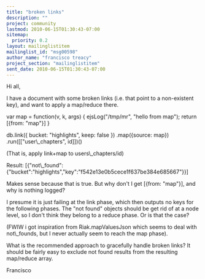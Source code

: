```yaml
---
title: "broken links"
description: ""
project: community
lastmod: 2010-06-15T01:30:43-07:00
sitemap:
  priority: 0.2
layout: mailinglistitem
mailinglist_id: "msg00598"
author_name: "francisco treacy"
project_section: "mailinglistitem"
sent_date: 2010-06-15T01:30:43-07:00
---
```



Hi all,

I have a document with some broken links (i.e. that point to a
non-existent key), and want to apply a map/reduce there.

var map = function(v, k, args) { ejsLog("/tmp/mr", "hello from map");
return [{from: "map"}] }

 db.link({ bucket: "highlights", keep: false })
 .map({source: map})
 .run([["user\\_chapters", id]])()

(That is, apply link+map to users\\_chapters/id)

Result: 
[{"not\\_found":{"bucket":"highlights","key":"f542e13e0b5cece1f637be384e685667"}}]

Makes sense because that is true. But why don't I get [{from: "map"}],
and why is nothing logged?

I presume it is just failing at the link phase, which then outputs no
keys for the following phases. The "not found" objects should be get
rid of at a node level, so I don't think they belong to a reduce
phase. Or is that the case?

(FWIW i got inspiration from Riak.mapValuesJson which seems to deal
with not\\_founds, but I never actually seem to reach the map phase).

What is the recommended approach to gracefully handle broken links? It
should be fairly easy to exclude not found results from the resulting
map/reduce array.

Francisco

